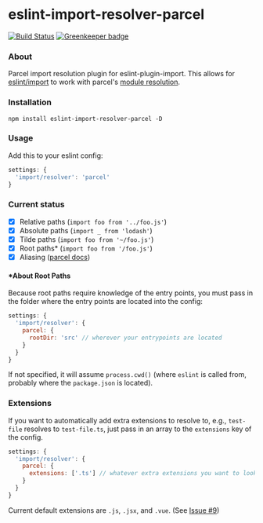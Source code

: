 # eslint-import-resolver-parcel

[![Build Status](https://travis-ci.com/ABuffSeagull/eslint-import-resolver-parcel.svg?branch=master)](https://travis-ci.com/ABuffSeagull/eslint-import-resolver-parcel)
[![Greenkeeper badge](https://badges.greenkeeper.io/ABuffSeagull/eslint-import-resolver-parcel.svg)](https://greenkeeper.io/)

### About

Parcel import resolution plugin for eslint-plugin-import.
This allows for [eslint/import](https://github.com/benmosher/eslint-plugin-import)
to work with parcel's [module resolution](https://parceljs.org/module_resolution.html).

### Installation

```
npm install eslint-import-resolver-parcel -D
```

### Usage

Add this to your eslint config:

```js
settings: {
  'import/resolver': 'parcel'
}
```

### Current status

-   [x] Relative paths (`import foo from '../foo.js'`)
-   [x] Absolute paths (`import _ from 'lodash'`)
-   [x] Tilde paths (`import foo from '~/foo.js'`)
-   [x] Root paths\* (`import foo from '/foo.js'`)
-   [x] Aliasing ([parcel docs](https://parceljs.org/module_resolution.html#aliasing))

#### \*About Root Paths

Because root paths require knowledge of the entry points,
you must pass in the folder where the entry points are located into the config:

```js
settings: {
  'import/resolver': {
    parcel: {
      rootDir: 'src' // wherever your entrypoints are located
    }
  }
}
```

If not specified, it will assume `process.cwd()` (where `eslint` is called from, probably where the `package.json` is located).

### Extensions

If you want to automatically add extra extensions to resolve to, e.g., `test-file` resolves to `test-file.ts`, just pass in an array to the `extensions` key of the config.

```js
settings: {
  'import/resolver': {
    parcel: {
      extensions: ['.ts'] // whatever extra extensions you want to look for
    }
  }
}
```

Current default extensions are `.js`, `.jsx`, and `.vue`. (See [Issue #9](https://github.com/ABuffSeagull/eslint-import-resolver-parcel/issues/9))
